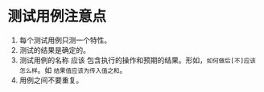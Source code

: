 # 测试用例注意点
1. 每个测试用例只测一个特性。
1. 测试的结果是确定的。
1. 测试用例的名称 应该 包含执行的操作和预期的结果。形如，`如何做后[不]应该怎么样`。如 `结果值应该为传入值之和`。
1. 用例之间不要重复。